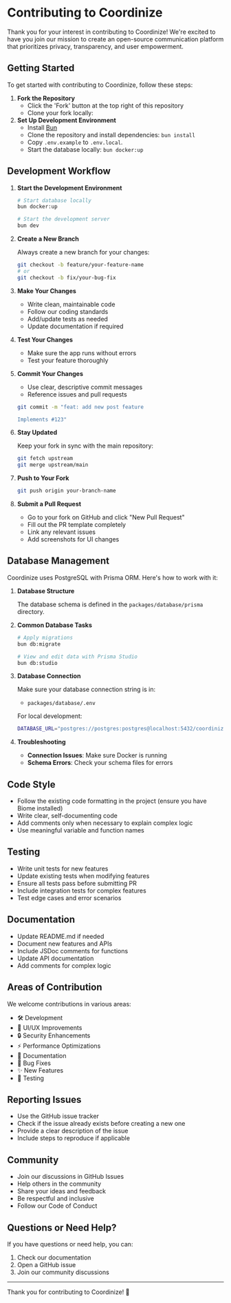 # Contributing to Coordinize

Thank you for your interest in contributing to Coordinize! We're excited to have you join our mission to create an open-source communication platform that prioritizes privacy, transparency, and user empowerment.

## Getting Started

To get started with contributing to Coordinize, follow these steps:

1. **Fork the Repository**
   - Click the 'Fork' button at the top right of this repository
   - Clone your fork locally:
2. **Set Up Development Environment**
   - Install [Bun](https://bun.sh)
   - Clone the repository and install dependencies: `bun install`
   - Copy `.env.example` to `.env.local`.
   - Start the database locally: `bun docker:up`

## Development Workflow

1. **Start the Development Environment**

   ```bash
   # Start database locally
   bun docker:up

   # Start the development server
   bun dev
   ```

2. **Create a New Branch**

   Always create a new branch for your changes:

   ```bash
   git checkout -b feature/your-feature-name
   # or
   git checkout -b fix/your-bug-fix
   ```

3. **Make Your Changes**

   - Write clean, maintainable code
   - Follow our coding standards
   - Add/update tests as needed
   - Update documentation if required

4. **Test Your Changes**

   - Make sure the app runs without errors
   - Test your feature thoroughly

5. **Commit Your Changes**

   - Use clear, descriptive commit messages
   - Reference issues and pull requests

   ```bash
   git commit -m "feat: add new post feature

   Implements #123"
   ```

6. **Stay Updated**

   Keep your fork in sync with the main repository:

   ```bash
   git fetch upstream
   git merge upstream/main
   ```

7. **Push to Your Fork**

   ```bash
   git push origin your-branch-name
   ```

8. **Submit a Pull Request**
   - Go to your fork on GitHub and click "New Pull Request"
   - Fill out the PR template completely
   - Link any relevant issues
   - Add screenshots for UI changes

## Database Management

Coordinize uses PostgreSQL with Prisma ORM. Here's how to work with it:

1. **Database Structure**

   The database schema is defined in the `packages/database/prisma` directory.

2. **Common Database Tasks**

   ```bash
   # Apply migrations
   bun db:migrate

   # View and edit data with Prisma Studio
   bun db:studio
   ```

3. **Database Connection**

   Make sure your database connection string is in:

   - `packages/database/.env`

   For local development:

   ```bash
   DATABASE_URL="postgres://postgres:postgres@localhost:5432/coordinize"
   ```

4. **Troubleshooting**

   - **Connection Issues**: Make sure Docker is running
   - **Schema Errors**: Check your schema files for errors

## Code Style

- Follow the existing code formatting in the project (ensure you have Biome installed)
- Write clear, self-documenting code
- Add comments only when necessary to explain complex logic
- Use meaningful variable and function names

## Testing

- Write unit tests for new features
- Update existing tests when modifying features
- Ensure all tests pass before submitting PR
- Include integration tests for complex features
- Test edge cases and error scenarios

## Documentation

- Update README.md if needed
- Document new features and APIs
- Include JSDoc comments for functions
- Update API documentation
- Add comments for complex logic

## Areas of Contribution

We welcome contributions in various areas:

- 🛠️ Development
- 🎨 UI/UX Improvements
- 🔒 Security Enhancements
- ⚡ Performance Optimizations
- 📝 Documentation
- 🐛 Bug Fixes
- ✨ New Features
- 🧪 Testing

## Reporting Issues

- Use the GitHub issue tracker
- Check if the issue already exists before creating a new one
- Provide a clear description of the issue
- Include steps to reproduce if applicable

## Community

- Join our discussions in GitHub Issues
- Help others in the community
- Share your ideas and feedback
- Be respectful and inclusive
- Follow our Code of Conduct

## Questions or Need Help?

If you have questions or need help, you can:

1. Check our documentation
2. Open a GitHub issue
3. Join our community discussions

---

Thank you for contributing to Coordinize! 🚀
